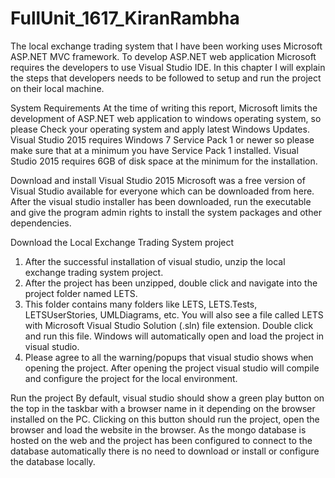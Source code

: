 # FullUnit_1617_KiranRambha
The local exchange trading system that I have been working uses Microsoft ASP.NET MVC framework. To develop ASP.NET web application Microsoft requires the developers to use Visual Studio IDE. In this chapter I will explain the steps that developers needs to be followed to setup and run the project on their local machine.

System Requirements
At the time of writing this report, Microsoft limits the development of ASP.NET web application to windows operating system, so please Check your operating system and apply latest Windows Updates. 
Visual Studio 2015 requires Windows 7 Service Pack 1 or newer so please make sure that at a minimum you have Service Pack 1 installed.
Visual Studio 2015 requires 6GB of disk space at the minimum for the installation.

Download and install Visual Studio 2015
Microsoft was a free version of Visual Studio available for everyone which can be downloaded from here.
After the visual studio installer has been downloaded, run the executable and give the program admin rights to install the system packages and other dependencies.

Download the Local Exchange Trading System project
1.	After the successful installation of visual studio, unzip the local exchange trading system project.
2.	After the project has been unzipped, double click and navigate into the project folder named LETS.
3.	This folder contains many folders like LETS, LETS.Tests, LETSUserStories, UMLDiagrams, etc. You will also see a file called LETS with Microsoft Visual Studio Solution (.sln) file extension. Double click and run this file. Windows will automatically open and load the project in visual studio.
4.	Please agree to all the warning/popups that visual studio shows when opening the project. After opening the project visual studio will compile and configure the project for the local environment.

Run the project
By default, visual studio should show a green play button on the top in the taskbar with a browser name in it depending on the browser installed on the PC. Clicking on this button should run the project, open the browser and load the website in the browser. As the mongo database is hosted on the web and the project has been configured to connect to the database automatically there is no need to download or install or configure the database locally.
